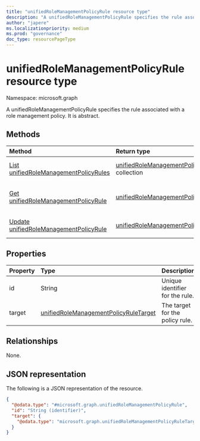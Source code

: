 ```yaml
---
title: "unifiedRoleManagementPolicyRule resource type"
description: "A unifiedRoleManagementPolicyRule specifies the rule associated with a role management policy. It is abstract."
author: "japere"
ms.localizationpriority: medium
ms.prod: "governance"
doc_type: resourcePageType
---
```


# unifiedRoleManagementPolicyRule resource type

Namespace: microsoft.graph

A unifiedRoleManagementPolicyRule specifies the rule associated with a role management policy. It is abstract.

## Methods
|Method|Return type|Description|
|:---|:---|:---|
|[List unifiedRoleManagementPolicyRules](../api/unifiedrolemanagementpolicyrule-list.md)|[unifiedRoleManagementPolicyRule](../resources/unifiedrolemanagementpolicyrule.md) collection|Get a list of the [unifiedRoleManagementPolicyRule](../resources/unifiedrolemanagementpolicyrule.md) objects and their properties.|
|[Get unifiedRoleManagementPolicyRule](../api/unifiedrolemanagementpolicyrule-get.md)|[unifiedRoleManagementPolicyRule](../resources/unifiedrolemanagementpolicyrule.md)|Read the properties and relationships of an [unifiedRoleManagementPolicyRule](../resources/unifiedrolemanagementpolicyrule.md) object.|
|[Update unifiedRoleManagementPolicyRule](../api/unifiedrolemanagementpolicyrule-update.md)|[unifiedRoleManagementPolicyRule](../resources/unifiedrolemanagementpolicyrule.md)|Update the properties of an [unifiedRoleManagementPolicyRule](../resources/unifiedrolemanagementpolicyrule.md) object.|

## Properties
|Property|Type|Description|
|:---|:---|:---|
|id|String|Unique identifier for the rule.|
|target|[unifiedRoleManagementPolicyRuleTarget](../resources/unifiedrolemanagementpolicyruletarget.md)|The target for the policy rule.|

## Relationships
None.

## JSON representation
The following is a JSON representation of the resource.
<!-- {
  "blockType": "resource",
  "keyProperty": "id",
  "@odata.type": "microsoft.graph.unifiedRoleManagementPolicyRule",
  "openType": false
}
-->
``` json
{
  "@odata.type": "#microsoft.graph.unifiedRoleManagementPolicyRule",
  "id": "String (identifier)",
  "target": {
    "@odata.type": "microsoft.graph.unifiedRoleManagementPolicyRuleTarget"
  }
}
```


